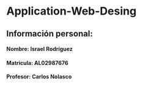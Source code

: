 # Application-Web-Desing
## Información personal:
#### Nombre: Israel Rodríguez
#### Matricula: AL02987676
#### Profesor: Carlos Nolasco
